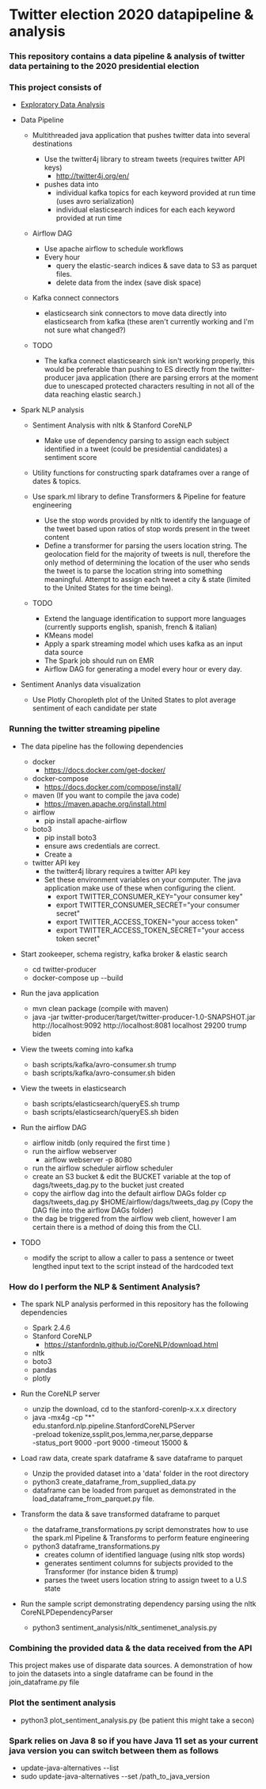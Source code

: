 # Twitter election 2020 datapipeline & analysis  #

### This repository contains a data pipeline & analysis of twitter data pertaining to the 2020 presidential election ###

### This project consists of ###
* [Exploratory Data Analysis](eda/README.md)
    


* Data Pipeline
    - Multithreaded java application that pushes twitter data into several destinations
        - Use the twitter4j library to stream tweets (requires twitter API keys)
            - http://twitter4j.org/en/
        - pushes data into 
            - individual kafka topics for each keyword provided at run time (uses avro serialization)
            - individual elasticsearch indices for each each keyword provided at run time
    
    - Airflow DAG
        - Use apache airflow to schedule workflows
        - Every hour
            - query the elastic-search indices & save data to S3 as parquet files.
            - delete data from the index (save disk space) 
        
    - Kafka connect connectors
        - elasticsearch sink connectors to move data directly into elasticsearch from kafka (these aren't currently working and I'm not sure what changed?) 
    - TODO     
        - The kafka connect elasticsearch sink isn't working properly, this would be preferable than pushing to ES directly from the twitter-producer java application (there
    are parsing errors at the moment due to unescaped protected characters resulting in not all of the data reaching elastic search.) 

* Spark NLP analysis
    - Sentiment Analysis with nltk & Stanford CoreNLP
        - Make use of dependency parsing to assign each subject identified in a tweet (could be presidential candidates) a sentiment score  
    
    - Utility functions for constructing spark dataframes over a range of dates & topics.  
    
    - Use spark.ml library to define Transformers & Pipeline for feature engineering
        - Use the stop words provided by nltk to identify the language of the tweet based upon ratios of stop words present in the tweet content
        - Define a transformer for parsing the users location string.  The geolocation field for the majority of tweets is null, therefore the only method of determining the location of the user who sends the tweet is to parse the location string into something meaningful.  Attempt to assign each tweet a city & state (limited to the United States for the time being).    
    - TODO
        - Extend the language identification to support more languages (currently supports english, spanish, french & italian)
        - KMeans model
        - Apply a spark streaming model which uses kafka as an input data source
        - The Spark job should run on EMR
        - Airflow DAG for generating a model every hour or every day.  
        
* Sentiment Ananlys data visualization
    - Use Plotly Choropleth plot of the United States to plot average sentiment of each candidate per state


### Running the twitter streaming pipeline  ### 
* The data pipeline has the following dependencies
    - docker
        - https://docs.docker.com/get-docker/
    - docker-compose
        - https://docs.docker.com/compose/install/
    - maven (If you want to compile the java code)
        - https://maven.apache.org/install.html 
    - airflow
        - pip install apache-airflow
    - boto3
        - pip install boto3
        - ensure aws credentials are correct.
        - Create a  
    - twitter API key
        - the twitter4j library requires a twitter API key
        - Set these environment variables on your computer.  The java application make use of these when configuring the client.  
            - export TWITTER_CONSUMER_KEY="your consumer key"
            - export TWITTER_CONSUMER_SECRET="your consumer secret"
            - export TWITTER_ACCESS_TOKEN="your access token"
            - export TWITTER_ACCESS_TOKEN_SECRET="your access token secret"

* Start zookeeper, schema registry,  kafka broker & elastic search
    - cd twitter-producer
    - docker-compose up --build
    
* Run the java application 
    - mvn clean package (compile with maven)
    - java -jar twitter-producer/target/twitter-producer-1.0-SNAPSHOT.jar http://localhost:9092 http://localhost:8081 localhost 29200 trump biden

* View the tweets coming into kafka
    - bash scripts/kafka/avro-consumer.sh trump
    - bash scripts/kafka/avro-consumer.sh biden
    
* View the tweets in elasticsearch
    - bash scripts/elasticsearch/queryES.sh trump
    - bash scripts/elasticsearch/queryES.sh biden
    
* Run the airflow DAG
    - airflow initdb (only required the first time )
    - run the airflow webserver 
        - airflow webserver -p 8080
    - run the airflow scheduler
        airflow scheduler
    - create an S3 bucket & edit the BUCKET variable at the top of dags/tweets_dag.py to the bucket just created
    - copy the airflow dag into the default airflow DAGs folder
        cp dags/tweets_dag.py $HOME/airflow/dags/tweets_dag.py (Copy the DAG file into the airflow DAGs folder)
    - the dag be triggered  from the airflow web client, however I am certain there is a method of doing this from the CLI.
    
* TODO
    - modify the script to allow a caller to pass a sentence or tweet lengthed input text to the script instead of the hardcoded text 
    
    
    
### How do I perform the NLP & Sentiment Analysis?    ###
* The spark NLP analysis performed in this repository has the following dependencies
    - Spark 2.4.6
    - Stanford CoreNLP
        - https://stanfordnlp.github.io/CoreNLP/download.html
    - nltk
    - boto3
    - pandas
    - plotly
      
* Run the CoreNLP server
    - unzip the download, cd to the stanford-corenlp-x.x.x directory 
    -  java -mx4g -cp "*" edu.stanford.nlp.pipeline.StanfordCoreNLPServer \
            -preload tokenize,ssplit,pos,lemma,ner,parse,depparse \
            -status_port 9000 -port 9000 -timeout 15000 &

* Load raw data, create spark dataframe & save dataframe to parquet 
    - Unzip the provided dataset into a 'data' folder in the root directory  
    - python3 create_dataframe_from_supplied_data.py 
    - dataframe can be loaded from parquet as demonstrated in the load_dataframe_from_parquet.py file. 
    
* Transform the data & save transformed dataframe to parquet
    - the dataframe_transformations.py script demonstrates how to use the spark.ml Pipeline & Transforms to perform feature engineering
    - python3 dataframe_transformations.py
        - creates column of identified language (using nltk stop words)
        - generates sentiment columns for subjects provided to the Transformer (for instance biden & trump)
        - parses the tweet users location string to assign tweet to a U.S state
        
* Run the sample script demonstrating dependency parsing using the nltk CoreNLPDependencyParser 
    - python3 sentiment_analysis/nltk_sentimenet_analysis.py

### Combining the provided data & the data received from the API ###
This project makes use of disparate data sources.  A demonstration of how to join the datasets into a single dataframe can be found in the join_dataframe.py file


### Plot the sentiment analysis ### 
* python3 plot_sentiment_analysis.py  (be patient this might take a secon)


### Spark relies on Java 8 so if you have Java 11 set as your current java version you can switch between them as follows  ### 
* update-java-alternatives --list
* sudo update-java-alternatives --set /path_to_java_version